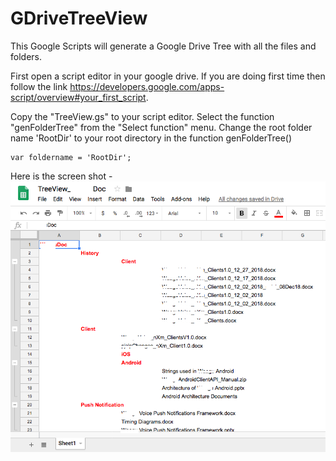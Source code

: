 # GDriveTreeView
This Google Scripts will generate a Google Drive Tree with all the files and folders.

First open a script editor in your google drive. If you are doing first time then follow the link https://developers.google.com/apps-script/overview#your_first_script. 

Copy the "TreeView.gs" to your script editor.
Select the function "genFolderTree" from the "Select function" menu. Change the root folder name 'RootDir' to your root directory in the function genFolderTree()
```
var foldername = 'RootDir';
```
Here is the screen shot -
![Screenshot](ScreenShot.png)
